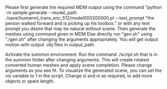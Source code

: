 Please first generate the required MDM output using the command 
"python -m sample.generate --model_path ./save/humanml_trans_enc_512/model000200000.pt --text_prompt "the person walked forward and is picking up his toolbox." or with any 
text prompt you desire that may be natural without scene. Then generate the meshes
using command given in MDM
Else directly run "gen.sh" using "./gen.sh" after changing the arguments appropriately.
You will get output motion with output .obj files in output_path. 

Activate the summon environment. 
Run the command ./script.sh that is in the summon folder after changing arguments.
This will create rotated converted human meshes and apply scene completion.
Please change arguments as you see fit.
To visualize the generated scene, you can set the vis variable to 1 in the script. 
Change sl and ni as required, to add more objects or spare length. 